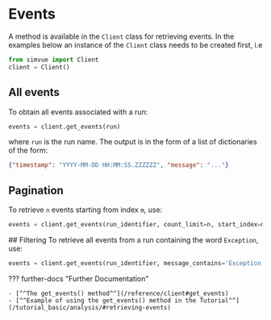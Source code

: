 # Events

A method is available in the `Client` class for retrieving events. In the examples below
an instance of the `Client` class needs to be created first, i.e
```python
from simvue import Client
client = Client()
```

## All events
To obtain all events associated with a run:
```python
events = client.get_events(run)
```
where `run` is the run name. The output is in the form of a list of dictionaries of the form:
```json
{"timestamp": "YYYY-MM-DD HH:MM:SS.ZZZZZZ", "message": "..."}
```

## Pagination
To retrieve `n` events starting from index `m`, use:
```python
events = client.get_events(run_identifier, count_limit=n, start_index=m)
```

## Filtering
To retrieve all events from a run containing the word `Exception`, use:
```python
events = client.get_events(run_identifier, message_contains='Exception')
```

??? further-docs "Further Documentation"

    - [^^The get_events() method^^](/reference/client#get_events)
    - [^^Example of using the get_events() method in the Tutorial^^](/tutorial_basic/analysis/#retrieving-events)